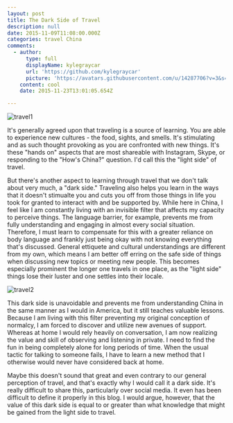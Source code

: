 ```yaml
---
layout: post
title: The Dark Side of Travel
description: null
date: 2015-11-09T11:08:00.000Z
categories: travel China
comments:
  - author:
      type: full
      displayName: kylegraycar
      url: 'https://github.com/kylegraycar'
      picture: 'https://avatars.githubusercontent.com/u/14287706?v=3&s=73'
    content: cool
    date: 2015-11-23T13:01:05.654Z

---
```


![travel1][]

It's generally agreed upon that traveling is a source of learning. You are able to experience new cultures - the food, sights, and smells. It's stimulating and as such thought provoking as you are confronted with new things. It's these "hands on" aspects that are most shareable with Instagram, Skype, or responding to the "How's China?" question. I'd call this the "light side" of travel. 

But there's another aspect to learning through travel that we don't talk about very much, a "dark side." Traveling also helps you learn in the ways that it doesn't stimualte you and cuts you off from those things in life you took for granted to interact with and be supported by. While here in China, I feel like I am constantly living with an invisible filter that affects my capacity to perceive things. The language barrier, for example, prevents me from fully understanding and engaging in almost every social situation. Therefore, I must learn to compensate for this with a greater reliance on body language and frankly just being okay with not knowing everything that's discussed. General ettiquete and cultural understandings are different from my own, which means I am better off erring on the safe side of things when discussing new topics or meeting new people. This becomes especially prominent the longer one travels in one place, as the "light side" things lose their luster and one settles into their locale. 

![travel2][]

This dark side is unavoidable and prevents me from understanding China in the same manner as I would in America, but it still teaches valuable lessons. Because I am living with this filter preventing my original conception of normalcy, I am forced to discover and utilize new avenues of support. Whereas at home I would rely heavily on conversation, I am now realizing the value and skill of observing and listening in private. I need to find the fun in being completely alone for long periods of time. When the usual tactic for talking to someone fails, I have to learn a new method that I otherwise would never have considered back at home. 

Maybe this doesn't sound that great and even contrary to our general perception of travel, and that's exactly why I would call it a dark side. It's really difficult to share this, particularly over social media. It even has been difficult to define it properly in this blog. I would argue, however, that the value of this dark side is equal to or greater than what knowledge that might be gained from the light side to travel.  

[travel1]:{{kylegraycar}}/assets/travel1.jpg 
[travel2]:{{kylegraycar}}/assets/travel2.jpg
